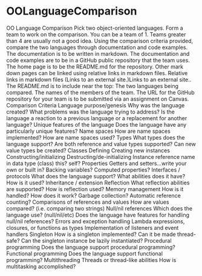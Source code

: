 # OOLanguageComparison
OO Language Comparison Pick two object-oriented languages. Form a team to work on the comparison. You can be a team of 1. Teams greater than 4 are usually not a good idea. Using the comparison criteria provided, compare the two languages through documentation and code examples. The documentation is to be written in markdown. The documentation and code examples are to be in a GitHub public repository that the team uses. The home page is to be the README.md for the repository. Other mark down pages can be linked using relative links in markdown files. Relative links in markdown files (Links to an external site.)Links to an external site.. The README.md is to include near the top: The two languages being compared. The names of the members of the team. The URL for the GitHub repository for your team is to be submitted via an assignment on Canvas. Comparison Criteria Language purpose/genesis Why was the language created? What problems was the language trying to address? Is the language a reaction to a previous language or a replacement for another language? Unique features of the language Does the language have any particularly unique features? Name spaces How are name spaces implemented? How are name spaces used? Types What types does the language support? Are both reference and value types supported? Can new value types be created? Classes Defining Creating new instances Constructing/initializing Destructing/de-initializing Instance reference name in data type (class) this? self? Properties Getters and setters…write your own or built in? Backing variables? Computed properties? Interfaces / protocols What does the language support? What abilities does it have? How is it used? Inheritance / extension Reflection What reflection abilities are supported? How is reflection used? Memory management How is it handled? How does it work? Garbage collection? Automatic reference counting? Comparisons of references and values How are values compared? (i.e. comparing two strings) Null/nil references Which does the language use? (null/nil/etc) Does the language have features for handling null/nil references? Errors and exception handling Lambda expressions, closures, or functions as types Implementation of listeners and event handlers Singleton How is a singleton implemented? Can it be made thread-safe? Can the singleton instance be lazily instantiated? Procedural programming Does the language support procedural programming? Functional programming Does the language support functional programming? Multithreading Threads or thread-like abilities How is multitasking accomplished?
